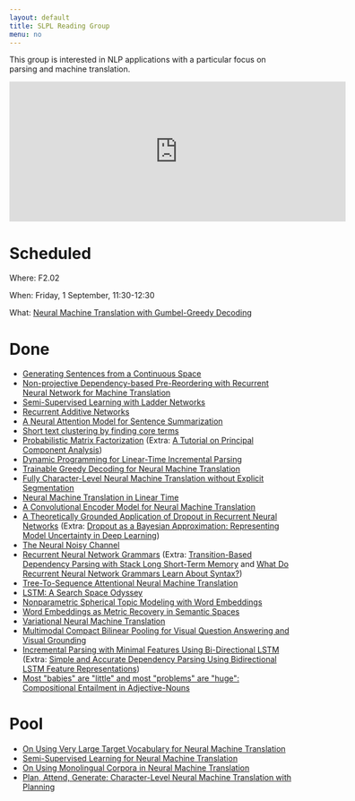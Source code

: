 ```yaml
---
layout: default
title: SLPL Reading Group
menu: no
---
```


This group is interested in NLP applications with a particular focus on parsing and machine translation.


<iframe src="https://calendar.google.com/calendar/embed?mode=AGENDA&amp;height=250&amp;wkst=2&amp;bgcolor=%23FFFFFF&amp;src=iuesktj5bg3jmil7kjjtpplju4%40group.calendar.google.com&amp;color=%23853104&amp;ctz=Europe%2FAmsterdam" style="border-width:0" width="600" height="250" frameborder="0" scrolling="no"></iframe>

# Scheduled 

Where: F2.02 

When: Friday, 1 September, 11:30-12:30

What: [Neural Machine Translation with Gumbel-Greedy Decoding](https://arxiv.org/pdf/1706.07518.pdf)


# Done

* [Generating Sentences from a Continuous Space](//arxiv.org/pdf/1511.06349.pdf)
* [Non-projective Dependency-based Pre-Reordering with Recurrent Neural Network for Machine Translation](//aclweb.org/anthology/W/W15/W15-1002.pdf)
* [Semi-Supervised Learning with Ladder Networks](//arxiv.org/pdf/1507.02672.pdf)
* [Recurrent Additive Networks](http://www.kentonl.com/pub/llz.2017.pdf)
* [A Neural Attention Model for Sentence Summarization](https://aclweb.org/anthology/D/D15/D15-1044.pdf)
* [Short text clustering by finding core terms](https://link.springer.com/article/10.1007/s10115-010-0299-7)
* [Probabilistic Matrix Factorization](https://papers.nips.cc/paper/3208-probabilistic-matrix-factorization.pdf) (Extra: [A Tutorial on Principal Component Analysis](https://arxiv.org/pdf/1404.1100.pdf))
* [Dynamic Programming for Linear-Time Incremental Parsing](http://www.aclweb.org/anthology/P10-1110)
* [Trainable Greedy Decoding for Neural Machine Translation](https://arxiv.org/pdf/1702.02429.pdf)
* [Fully Character-Level Neural Machine Translation without Explicit Segmentation](https://arxiv.org/pdf/1610.03017.pdf)
* [Neural Machine Translation in Linear Time](https://arxiv.org/pdf/1610.10099.pdf)
* [A Convolutional Encoder Model for Neural Machine Translation](https://arxiv.org/pdf/1611.02344.pdf)
* [A Theoretically Grounded Application of Dropout in Recurrent Neural Networks](https://arxiv.org/pdf/1512.05287.pdf) (Extra: [Dropout as a Bayesian Approximation: Representing Model Uncertainty in Deep Learning](https://arxiv.org/pdf/1506.02142.pdf))
* [The Neural Noisy Channel](https://arxiv.org/pdf/1611.02554.pdf)
* [Recurrent Neural Network Grammars](https://arxiv.org/pdf/1602.07776.pdf) (Extra: [Transition-Based Dependency Parsing with Stack Long Short-Term Memory](http://www.aclweb.org/anthology/P15-1033) and [What Do Recurrent Neural Network Grammars Learn About Syntax?](https://arxiv.org/pdf/1611.05774.pdf))
* [Tree-To-Sequence Attentional Neural Machine Translation](http://www.aclweb.org/anthology/P16-1078)
* [LSTM: A Search Space Odyssey](https://arxiv.org/pdf/1503.04069.pdf)
* [Nonparametric Spherical Topic Modeling with Word Embeddings](http://aclweb.org/anthology/P/P16/P16-2087.pdf)
* [Word Embeddings as Metric Recovery in Semantic Spaces](http://www.aclweb.org/anthology/Q/Q16/Q16-1020.pdf)
* [Variational Neural Machine Translation](https://arxiv.org/pdf/1605.07869.pdf)
* [Multimodal Compact Bilinear Pooling for Visual Question Answering and Visual Grounding](https://arxiv.org/pdf/1606.01847.pdf)
* [Incremental Parsing with Minimal Features Using Bi-Directional LSTM](https://www.aclweb.org/anthology/P/P16/P16-2006.pdf) (Extra: [Simple and Accurate Dependency Parsing Using Bidirectional LSTM Feature Representations](https://arxiv.org/pdf/1603.04351.pdf))
* [Most "babies" are "little" and most "problems" are "huge": Compositional Entailment in Adjective-Nouns](https://www.aclweb.org/anthology/P/P16/P16-1204.pdf)

# Pool

* [On Using Very Large Target Vocabulary for Neural Machine Translation](https://arxiv.org/pdf/1412.2007.pdf)
* [Semi-Supervised Learning for Neural Machine Translation](https://arxiv.org/pdf/1606.04596.pdf)
* [On Using Monolingual Corpora in Neural Machine Translation](https://arxiv.org/pdf/1503.03535.pdf)
* [Plan, Attend, Generate: Character-Level Neural Machine Translation with Planning](https://arxiv.org/pdf/1706.05087.pdf)

